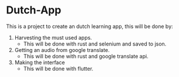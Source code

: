 # Dutch-App

This is a project to create an dutch learning app, this will be done by:
1. Harvesting the must used apps.
   - This will be done with rust and selenium and saved to json.
2. Getting an audio from google translate.
   - This will be done with rust and google translate api.
3. Making the interface
   - This will be done with flutter.